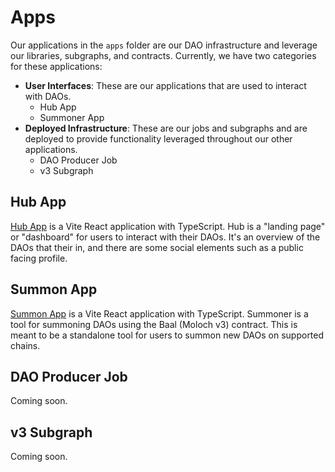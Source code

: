 # Apps

Our applications in the `apps` folder are our DAO infrastructure and leverage our libraries, subgraphs, and contracts. Currently, we have two categories for these applications:

- **User Interfaces**: These are our applications that are used to interact with DAOs.
  - Hub App
  - Summoner App
- **Deployed Infrastructure**: These are our jobs and subgraphs and are deployed to provide functionality leveraged throughout our other applications.
  - DAO Producer Job
  - v3 Subgraph

## Hub App

[Hub App](./hub-app/) is a Vite React application with TypeScript. Hub is a "landing page" or "dashboard" for users to interact with their DAOs. It's an overview of the DAOs that their in, and there are some social elements such as a public facing profile.

## Summon App

[Summon App](./summon-app/) is a Vite React application with TypeScript. Summoner is a tool for summoning DAOs using the Baal (Moloch v3) contract. This is meant to be a standalone tool for users to summon new DAOs on supported chains.

## DAO Producer Job

Coming soon.

## v3 Subgraph

Coming soon.

